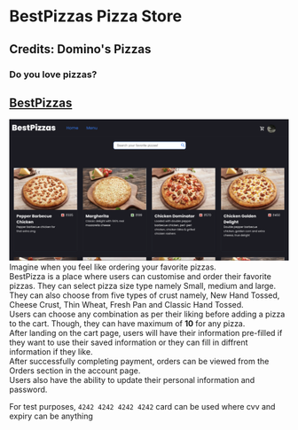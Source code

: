 # BestPizzas Pizza Store
## Credits: Domino's Pizzas
### Do you love pizzas? 

[BestPizzas](https://bestpizzas.netlify.app/)
---
  
![alt front-image](client/public/image.png)    
Imagine when you feel like ordering your favorite pizzas.  
BestPizza is a place where users can customise and order their favorite pizzas. They can select pizza size type namely Small, medium and large. They can also choose from five types of crust namely, New Hand Tossed, Cheese Crust, Thin Wheat, Fresh Pan and Classic Hand Tossed.  
Users can choose any combination as per their liking before adding a pizza to the cart. Though, they can have maximum of **10** for any pizza.  
After landing on the cart page, users will have their information pre-filled if they want to use their saved information or they can fill in diffrent information if they like.  
After successfully completing payment, orders can be viewed from the Orders section in the account page.  
Users also have the ability to update their personal information and password.


For test purposes, `4242 4242 4242 4242` card can be used where cvv and expiry can be anything

